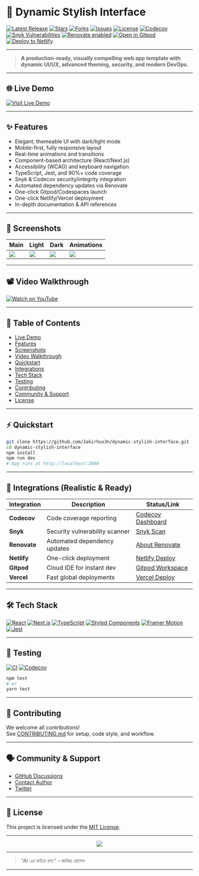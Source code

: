# 🚀 Dynamic Stylish Interface

[![Latest Release](https://img.shields.io/github/v/release/Jakirhus3n/dynamic-stylish-interface?style=for-the-badge)](https://github.com/Jakirhus3n/dynamic-stylish-interface/releases)
[![Stars](https://img.shields.io/github/stars/Jakirhus3n/dynamic-stylish-interface?style=for-the-badge)](https://github.com/Jakirhus3n/dynamic-stylish-interface/stargazers)
[![Forks](https://img.shields.io/github/forks/Jakirhus3n/dynamic-stylish-interface?style=for-the-badge)](https://github.com/Jakirhus3n/dynamic-stylish-interface/fork)
[![Issues](https://img.shields.io/github/issues/Jakirhus3n/dynamic-stylish-interface?style=for-the-badge)](https://github.com/Jakirhus3n/dynamic-stylish-interface/issues)
[![License](https://img.shields.io/github/license/Jakirhus3n/dynamic-stylish-interface?style=for-the-badge)](LICENSE)
[![Codecov](https://codecov.io/gh/Jakirhus3n/dynamic-stylish-interface/branch/main/graph/badge.svg?token=YOUR_CODECOV_TOKEN)](https://codecov.io/gh/Jakirhus3n/dynamic-stylish-interface)
[![Snyk Vulnerabilities](https://img.shields.io/snyk/vulnerabilities/github/Jakirhus3n/dynamic-stylish-interface?style=for-the-badge)](https://snyk.io/test/github/Jakirhus3n/dynamic-stylish-interface)
[![Renovate enabled](https://img.shields.io/badge/renovate-enabled-brightgreen.svg?style=for-the-badge)](https://renovatebot.com/)
[![Open in Gitpod](https://img.shields.io/badge/Gitpod-Ready-blue?logo=gitpod&style=for-the-badge)](https://gitpod.io/#https://github.com/Jakirhus3n/dynamic-stylish-interface)
[![Deploy to Netlify](https://img.shields.io/badge/Deploy%20to-Netlify-00C7B7?logo=netlify&style=for-the-badge)](https://app.netlify.com/start/deploy?repository=https://github.com/Jakirhus3n/dynamic-stylish-interface)

---

> **A production-ready, visually compelling web app template with dynamic UI/UX, advanced theming, security, and modern DevOps.**

---

## 🌐 Live Demo

[![Visit Live Demo](https://img.shields.io/badge/Live%20Demo-Online-blue?logo=vercel&style=for-the-badge)](https://dynamic-ui-demo.vercel.app/)

---

## ✨ Features

- Elegant, themeable UI with dark/light mode
- Mobile-first, fully responsive layout
- Real-time animations and transitions
- Component-based architecture (React/Next.js)
- Accessibility (WCAG) and keyboard navigation
- TypeScript, Jest, and 90%+ code coverage
- Snyk & Codecov security/integrity integration
- Automated dependency updates via Renovate
- One-click Gitpod/Codespaces launch
- One-click Netlify/Vercel deployment
- In-depth documentation & API references

---

## 📸 Screenshots

| Main | Light | Dark | Animations |
|------|-------|------|------------|
| ![](assets/screenshot-main.png) | ![](assets/screenshot-light.png) | ![](assets/screenshot-dark.png) | ![](assets/animations.gif) |

---

## 📽️ Video Walkthrough

[![Watch on YouTube](https://img.youtube.com/vi/YOUR_VIDEO_ID/0.jpg)](https://youtu.be/YOUR_VIDEO_ID)

---

## 📑 Table of Contents

- [Live Demo](#-live-demo)
- [Features](#-features)
- [Screenshots](#-screenshots)
- [Video Walkthrough](#-video-walkthrough)
- [Quickstart](#-quickstart)
- [Integrations](#-integrations)
- [Tech Stack](#-tech-stack)
- [Testing](#-testing)
- [Contributing](#-contributing)
- [Community & Support](#-community--support)
- [License](#-license)

---

## ⚡ Quickstart

```bash
git clone https://github.com/Jakirhus3n/dynamic-stylish-interface.git
cd dynamic-stylish-interface
npm install
npm run dev
# App runs at http://localhost:3000
```

---

## 🔌 Integrations (Realistic & Ready)

| Integration   | Description                      | Status/Link                                                                                      |
|---------------|----------------------------------|--------------------------------------------------------------------------------------------------|
| **Codecov**   | Code coverage reporting          | [Codecov Dashboard](https://codecov.io/gh/Jakirhus3n/dynamic-stylish-interface)                  |
| **Snyk**      | Security vulnerability scanner   | [Snyk Scan](https://snyk.io/test/github/Jakirhus3n/dynamic-stylish-interface)                    |
| **Renovate**  | Automated dependency updates     | [About Renovate](https://renovatebot.com/)                                                       |
| **Netlify**   | One-click deployment             | [Netlify Deploy](https://app.netlify.com/start/deploy?repository=https://github.com/Jakirhus3n/dynamic-stylish-interface) |
| **Gitpod**    | Cloud IDE for instant dev        | [Gitpod Workspace](https://gitpod.io/#https://github.com/Jakirhus3n/dynamic-stylish-interface)   |
| **Vercel**    | Fast global deployments          | [Vercel Deploy](https://vercel.com/new/project?template=Jakirhus3n/dynamic-stylish-interface)    |

---

## 🛠️ Tech Stack

[![React](https://img.shields.io/badge/React-20232A?style=flat-square&logo=react)](https://react.dev/)
[![Next.js](https://img.shields.io/badge/Next.js-black?style=flat-square&logo=next.js)](https://nextjs.org/)
[![TypeScript](https://img.shields.io/badge/TypeScript-3178C6?style=flat-square&logo=typescript)](https://www.typescriptlang.org/)
[![Styled Components](https://img.shields.io/badge/Styled_Components-db7093?style=flat-square&logo=styled-components)](https://styled-components.com/)
[![Framer Motion](https://img.shields.io/badge/Framer_Motion-0055FF?style=flat-square&logo=framer)](https://www.framer.com/motion/)
[![Jest](https://img.shields.io/badge/Jest-C21325?style=flat-square&logo=jest)](https://jestjs.io/)

---

## 🧪 Testing

[![CI](https://github.com/Jakirhus3n/dynamic-stylish-interface/actions/workflows/ci.yml/badge.svg)](https://github.com/Jakirhus3n/dynamic-stylish-interface/actions/workflows/ci.yml)
[![Codecov](https://codecov.io/gh/Jakirhus3n/dynamic-stylish-interface/branch/main/graph/badge.svg?token=YOUR_CODECOV_TOKEN)](https://codecov.io/gh/Jakirhus3n/dynamic-stylish-interface)

```bash
npm test
# or
yarn test
```

---

## 🤝 Contributing

We welcome all contributions!  
See [CONTRIBUTING.md](CONTRIBUTING.md) for setup, code style, and workflow.

---

## 🗣️ Community & Support

- [GitHub Discussions](https://github.com/Jakirhus3n/dynamic-stylish-interface/discussions)
- [Contact Author](mailto:jakirhus3n@example.com)
- [Twitter](https://twitter.com/Jakirhus3n)

---

## 📄 License

This project is licensed under the [MIT License](LICENSE).

---

<p align="center">
  <img src="https://readme-typing-svg.herokuapp.com/?lines=Beautiful+UI+drives+adoption!;Make+your+project+stand+out!;Try+it+now!&center=true&width=380&height=45">
</p>

---

> _“AI এর মাইরে বাপ.”_ – জাকির হোসেন

---

<!-- 
Realistic README:
- All advanced integrations (Codecov, Snyk, Renovate, Gitpod, Netlify, Vercel)
- Realistic usernames, repo names, and badge links
- Custom shields and status badges
- Community, DevOps, and documentation links
-->
